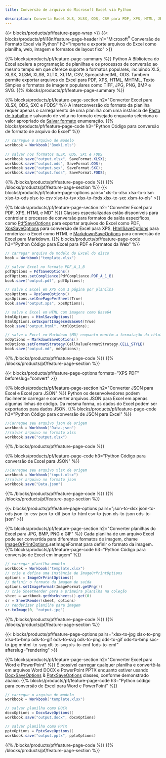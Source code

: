 ```yaml
---
title: Conversão de arquivo do Microsoft Excel via Python 

description: Converta Excel XLS, XLSX, ODS, CSV para PDF, XPS, HTML, JPEG, HTML e muitos outros formatos populares com apenas algumas linhas de código Python.
---
```

{{< blocks/products/pf/feature-page-wrap >}}
{{< blocks/products/pf/i18n/feature-page-header h1="Microsoft<sup>&reg;</sup> Conversão de Formato Excel via Python" h2="Importe e exporte arquivos do Excel como planilha, web, imagem e formatos de layout fixo" >}}

{{% blocks/products/pf/feature-page-summary %}}
Python A Biblioteca do Excel acelera a programação de planilhas e os processos de conversão ao mesmo tempo em que oferece suporte a formatos populares, incluindo XLS, XLSX, XLSM, XLSB, XLTX, XLTM, CSV, SpreadsheetML, ODS. Também permite exportar arquivos do Excel para PDF, XPS, HTML, MHTML, Texto Simples e formatos de imagem populares como TIFF, JPG, PNG, BMP e SVG.
{{% /blocks/products/pf/feature-page-summary %}}

{{% blocks/products/pf/feature-page-section h2="Converter Excel para XLSX, ODS, SXC e FODS" %}}
A interconversão do formato da planilha requer apenas o carregamento de uma planilha com uma instância de [Pasta de trabalho](https://reference.aspose.com/cells/python/asposecells.api/Workbook) e salvando de volta no formato desejado enquanto seleciona o valor apropriado de [Salvar formato](https://reference.aspose.com/cells/python/asposecells.api/saveformat) enumeração.
{{% blocks/products/pf/feature-page-code h3="Python Código para conversão de formato de arquivo do Excel" %}}

```cs
// carregue o arquivo de modelo
workbook = Workbook("Book1.xls")
  
// salvar nos formatos XLSX, ODS, SXC e FODS
workbook.save("output.xlsx", SaveFormat.XLSX);
workbook.save("output.ods", SaveFormat.ODS);
workbook.save("output.scx", SaveFormat.SXC);
workbook.save("output.fods", SaveFormat.FODS);

```
{{% /blocks/products/pf/feature-page-code %}}
{{% /blocks/products/pf/feature-page-section %}}
{{< blocks/products/pf/feature-page-options pairs="xls-to-xlsx xlsx-to-xlsm xlsx-to-ods xlsx-to-csv xlsx-to-tsv xlsx-to-fods xlsx-to-sxc xlsm-to-xls" >}}


{{% blocks/products/pf/feature-page-section h2="Converter Excel para PDF, XPS, HTML e MD" %}}
Classes especializadas estão disponíveis para controlar o processo de conversão para formatos de saída específicos, como [PdfSaveOptions](https://reference.aspose.com/cells/python/asposecells.api/PdfSaveOptions) para exportar arquivos do Excel como PDF, [XpsSaveOptions](https://reference.aspose.com/cells/python/asposecells.api/XpsSaveOptions) para conversão de Excel para XPS, [HtmlSaveOptions](https://reference.aspose.com/cells/python/asposecells.api/HtmlSaveOptions) para renderizar o Excel como HTML e [MarkdownSaveOptions](https://reference.aspose.com/cells/python/asposecells.api/MarkdownSaveOptions) para conversão de Excel para Markdown. 
{{% blocks/products/pf/feature-page-code h3="Python Código para Excel para PDF e Formatos da Web" %}}

```cs
// carregar arquivo de modelo do Excel do disco
book = Workbook("template.xlsx")

// salvar Excel no formato PDF_A_1_B
pdfOptions = PdfSaveOptions()
pdfOptions.setCompliance(PdfCompliance.PDF_A_1_B)
book.save("output.pdf", pdfOptions);

// salve o Excel em XPS com 1 página por planilha
xpsOptions = XpsSaveOptions()
xpsOptions.setOnePagePerSheet(True)
book.save("output.xps", xpsOptions);

// salve o Excel em HTML com imagens como Base64
htmlOptions = HtmlSaveOptions()
htmlOptions.setExportImagesAsBase64(True)
book.save("output.html", htmlOptions);

// salve o Excel em Markdown (MD) enquanto mantém a formatação da célula
mdOptions = MarkdownSaveOptions()
mdOptions.setFormatStrategy(CellValueFormatStrategy.CELL_STYLE)
book.save("output.md", mdOptions);

```
{{% /blocks/products/pf/feature-page-code %}}
{{% /blocks/products/pf/feature-page-section %}}

{{< blocks/products/pf/feature-page-options formats="XPS PDF" beforeslug="convert" >}}

{{% blocks/products/pf/feature-page-section h2="Converter JSON para Excel e Excel para JSON" %}}
Python os desenvolvedores podem facilmente carregar e converter arquivos JSON para Excel em apenas algumas linhas de código. Da mesma forma, os dados do Excel podem ser exportados para dados JSON.
{{% blocks/products/pf/feature-page-code h3="Python Código para conversão de JSON para Excel" %}}
```cs
//Carregue seu arquivo json de origem
workbook = Workbook("Data.json")
//salvar arquivo no formato xlsx
workbook.save("output.xlsx")

```
{{% /blocks/products/pf/feature-page-code %}}

{{% blocks/products/pf/feature-page-code h3="Python Código para conversão de Excel para JSON" %}}
```cs
//Carregue seu arquivo xlsx de origem
workbook = Workbook("input.xlsx")
//salvar arquivo no formato json
workbook.save("Data.json")

```
{{% /blocks/products/pf/feature-page-code %}}
{{% /blocks/products/pf/feature-page-section %}}

{{< blocks/products/pf/feature-page-options pairs="json-to-xlsx json-to-ods json-to-csv json-to-dif json-to-html csv-to-json xls-to-json ods-to-json" >}}

{{% blocks/products/pf/feature-page-section h2="Converter planilhas do Excel para JPG, BMP, PNG e GIF" %}}
Cada planilha de um arquivo Excel pode ser convertida para diferentes formatos de imagem, chame [ImageOrPrintOptions](https://reference.aspose.com/cells/python/asposecells.api/ImageOrPrintOptions).setImageFormat para definir o formato da imagem. 
{{% blocks/products/pf/feature-page-code h3="Python Código para conversão de Excel em imagem" %}}
```cs
// carregar planilha modelo
workbook = Workbook("template.xlsx")
// crie e defina uma instância de ImageOrPrintOptions
options = ImageOrPrintOptions()
// definir o formato da imagem de saída
options.setImageFormat(ImageFormat.getPng())
// crie SheetRender para a primeira planilha na coleção
sheet = workbook.getWorksheets().get(0)
sr = SheetRender(sheet, options)
// renderizar planilha para imagem
sr.toImage(0, "output.jpg")

```
{{% /blocks/products/pf/feature-page-code %}}
{{% /blocks/products/pf/feature-page-section %}}

{{< blocks/products/pf/feature-page-options pairs="xlsx-to-jpg xlsx-to-png xlsx-to-bmp ods-to-gif ods-to-svg ods-to-png ods-to-gif ods-to-bmp sxc-to-jpg mhtml-to-svg xlt-to-svg xls-to-emf fods-to-emf" afterslug="rendering" >}}

{{% blocks/products/pf/feature-page-section h2="Converter Excel para Word e PowerPoint" %}}
É possível carregar qualquer planilha e convertê-la em arquivos Word DOCX e PowerPoint PPTX enquanto estiver usando [DocxSaveOptions](https://reference.aspose.com/cells/python/asposecells.api/DocxSaveOptions) & [PptxSaveOptions](https://reference.aspose.com/cells/python/asposecells.api/PptxSaveOptions) classes, conforme demonstrado abaixo.
{{% blocks/products/pf/feature-page-code h3="Python código para conversão de Excel para Word e PowerPoint" %}}
```cs
// carregue o arquivo de modelo
workbook = Workbook("template.xlsx")

// salvar planilha como DOCX
docxOptions = DocxSaveOptions()
workbook.save("output.docx", docxOptions)

// salvar planilha como PPTX
pptxOptions = PptxSaveOptions()
workbook.save("output.pptx", pptxOptions)

```
{{% /blocks/products/pf/feature-page-code %}}
{{% /blocks/products/pf/feature-page-section %}}
